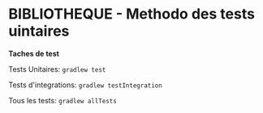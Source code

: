 # BIBLIOTHEQUE - Methodo des tests uintaires

**Taches de test**

Tests Unitaires:
```gradlew test```

Tests d'integrations:
```gradlew testIntegration```

Tous les tests:
```gradlew allTests```